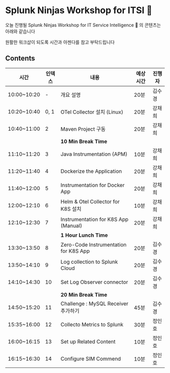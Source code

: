 # Splunk Ninjas Workshop for ITSI 🥷

오늘 진행될 Splunk Ninjas Workshop for IT Service Intelligence 🥷 의 콘텐츠는 아래와 같습니다

원활한 워크샵이 되도록 시간과 아젠다를 참고 부탁드립니다

## Contents

| 시간        | 인덱스 | 내용                                  | 예상 시간 | 진행자 |
| ----------- | ------ | ------------------------------------- | --------- | ------ |
| 10:00~10:20 | -      | 개요 설명                             | 20분      | 김수경 |
| 10:20~10:40 | 0, 1   | OTel Collector 설치 (Linux)           | 20분      | 강채희 |
| 10:40~11:00 | 2      | Maven Project 구동                    | 20분      | 강채희 |
|             |        | **10 Min Break Time**                 |
| 11:10~11:20 | 3      | Java Instrumentation (APM)            | 10분      | 강채희 |
| 11:20~11:40 | 4      | Dockerize the Application             | 20분      | 강채희 |
| 11:40~12:00 | 5      | Instrumentation for Docker App        | 20분      | 강채희 |
| 12:00~12:10 | 6      | Helm & Otel Collector for K8S 설치    | 10분      | 강채희 |
| 12:10~12:30 | 7      | Instrumentation for K8S App (Manual)  | 20분      | 강채희 |
|             |        | **1 Hour Lunch Time**                 |
| 13:30~13:50 | 8      | Zero-Code Instrumentation for K8S App | 20분      | 김수경 |
| 13:50~14:10 | 9      | Log collection to Splunk Cloud        | 20분      | 김수경 |
| 14:10~14:30 | 10     | Set Log Observer connector            | 20분      | 김수경 |
|             |        | **20 Min Break Time**                 |
| 14:50~15:20 | 11     | Challenge : MySQL Receiver 추가하기   | 45분      | 김수경 |
| 15:35~16:00 | 12     | Collecto Metrics to Splunk            | 30분      | 정인호 |
| 16:00~16:15 | 13     | Set up Related Content                | 10분      | 정인호 |
| 16:15~16:30 | 14     | Configure SIM Commend                 | 10분      | 정인호 |
